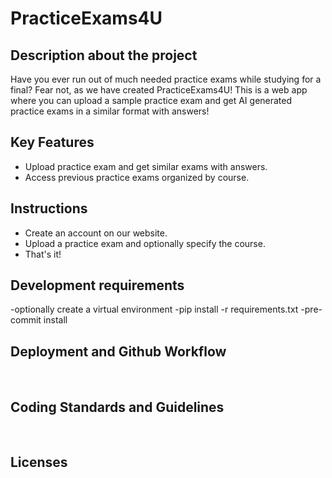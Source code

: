 # PracticeExams4U

## Description about the project
Have you ever run out of much needed practice exams while studying for a final? Fear not, as we have created PracticeExams4U! This is a web app where you can upload a sample practice exam and get AI generated practice exams in a similar format with answers!
​
## Key Features
 * Upload practice exam and get similar exams with answers.
 * Access previous practice exams organized by course.
​
## Instructions
 * Create an account on our website.
 * Upload a practice exam and optionally specify the course.
 * That's it!
 
 ## Development requirements
 -optionally create a virtual environment
 -pip install -r requirements.txt
 -pre-commit install
 
 ## Deployment and Github Workflow
​

 ## Coding Standards and Guidelines
​
 ## Licenses 
